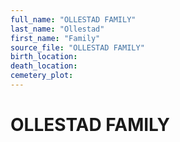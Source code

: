 ```yaml
---
full_name: "OLLESTAD FAMILY"
last_name: "Ollestad"
first_name: "Family"
source_file: "OLLESTAD FAMILY"
birth_location:
death_location:
cemetery_plot: 
---
```

# OLLESTAD FAMILY

